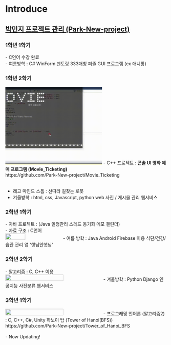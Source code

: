 # Introduce
<h2><u>박민지 프로젝트 관리 (Park-New-project)</u></h2>
<p>
<h3>1학년 1학기</h3>
 - C언어 수강 완료<br>
 - 여름방학 : C# WinForm 멘토링 333매칭 퍼즐 GUI 프로그램 (ex 애니팡)<br>
</p><p>
<h3>1학년 2학기</h3>
<img src="Images/Movie_Ticketing.gif" width="60%" height="60%">
 - C++ 프로젝트 :  <b> 콘솔 UI 영화 예매 프로그램 (Movie_Ticketing)</b><br>
  https://github.com/Park-New-project/Movie_Ticketing<br><br>
  
 - 레고 마인드 스톰 : 선따라 길찾는 로봇<br>
 - 겨울방학 : html, css, Javascript, python web 사진 / 게시물 관리 웹서비스<br>
</p><p>
<h3>2학년 1학기</h3>
 - 자바 프로젝트 : (Java 일정관리 스레드 동기화 메모 캘린더)<br>
 - 자료 구조 : C언어<br>
 <img src="Images/HatNim.gif" width="35%" height="35%">
 - 여름 방학 :  Java Android Firebase 이용 식단/건강/습관 관리 앱 '햇님안햇님'<br>
</p><p>
<h3>2학년 2학기</h3>
 - 알고리즘 : C, C++ 이용<br>
 <img src="Images/Classify_Your_Photo.gif" width="60%" height="60%">
 - 겨울방학 : Python Django 인공지능 사진분류 웹서비스<br>
</p><p>
<h3>3학년 1학기</h3>
<img src="Images/Tower_of_Hanoi_BFS.gif" width="60%" height="60%">
 - 프로그래밍 언어론 (알고리즘2) : C, C++, C#, Unity 하노이 탑 (Tower of Hanoi(BFS))<br>
 https://github.com/Park-New-project/Tower_of_Hanoi_BFS <br><br>
 - Now Updating!<br>
</p>
